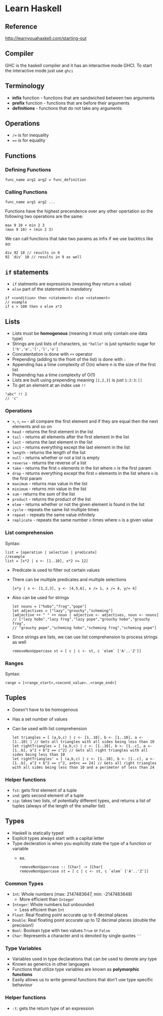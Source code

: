# Learn Haskell
## Reference
http://learnyouahaskell.com/starting-out
## Compiler
GHC is the haskell compiler and it has an interactive mode GHCI. To start the interactive mode just use `ghci`
## Terminology
- **infix** function - functions that are sandwiched between two arguments
- **prefix** function - functions that are before their arguments
- **definitions** - functions that do not take any arguments

## Operations
- `/=` is for inequality
- `==` is for equality

## Functions
### Defining Functions
```
func_name arg1 arg2 = func_definition
```
### Calling Functions
```
func_name arg1 arg2 ...
```
Functions have the highest precendence over any other opertation so the following two operations are the same:
```
max 9 10 + min 2 3
(max 9 10) + (min 2 3)
```
We can call functions that take two params as infix if we use backtics like so:
```
div 92 10 // results in 9
92 `div` 10 // results in 9 as well
```
## `if` statements
- `if` statments are expressions (meaning they return a value)
- `else` part of the statement is mandatory

```
if <condition> then <statement> else <statement>
// example
if x > 100 then x else x*2
```
## Lists
- Lists must be **homogenous** (meaning it must only contain one data type)
- Strings are just lists of characters, so `"hello"` is just syntactic sugar for `['h','e','l','l','o']`
- Concatentation is done with `++` operator
- Prepending (adding to the front of the list) is done with `:`
- Appending has a time complexity of O(n) where n is the size of the first list
- Prepending has a time complexity of O(1)
- Lists are built using prepending meaning `[1,2,3]` is just `1:2:3:[]`
- To get an element at an index use `!!`

```
"abc" !! 2
// 'c'
```
### Operations
- `>`, `<`, `==` - all compare the first element and if they are equal then the next elements and so on
- `head` - returns the first element in the list
- `tail` - returns all elements after the first element in the list
- `last` - returns the last element in the list
- `init` - returns everything except the last element in the list
- `length` - returns the length of the list
- `null` - returns whether or not a list is empty
- `reverse` - returns the reverse of a list
- `take` - returns the first `n` elements in the list where `n` is the first param
- `drop` - returns everything except the first `n` elements in the list where `n` is the first param
- `maximum` - returns max value in the list
- `minimum` - returns min value in the list
- `sum` - returns the sum of the list
- `product` - returns the product of the list
- `elem` - returns whether or not the given element is found in the list
- `cycle` - repeats the same list multiple times
- `repeat` - repeats the same value infinitely
- `replicate` - repeats the same number `n` times where `n` is a given value

### List comprehension
Syntax:
```
list = [operation | selection | predicate]
//example
list = [x*2 | x <- [1..10], x*2 >= 12]
```

- Predicate is used to filter out certain values
- There can be multiple predicates and multiple selections

  ```
  [x*y | x <- [1,2,3], y <- [4,5,6], x /= 1, x /= 4, y/= 4]
  ```

- Also can be used for strings

  ```
  let nouns = ["hobo","frog","pope"]
  let adjectives = ["lazy","grouchy","scheming"]
  [adjective ++ " " ++ noun | adjective <- adjectives, noun <- nouns]
  // ["lazy hobo","lazy frog","lazy pope","grouchy hobo","grouchy frog",
  // "grouchy pope","scheming hobo","scheming frog","scheming pope"]
  ```

- Since strings are lists, we can use list comprehension to process strings as well

  ```
  removeNonUppercase st = [ c | c <- st, c `elem` ['A'..'Z']]
  ```

### Ranges
Syntax:
```
range = [<range_start>,<second_value>..<range_end>]
```

## Tuples
- Doesn't have to be homogenous
- Has a set number of values
- Can be used with list comprehension

  ```
  let triangles = [ (a,b,c) | c <- [1..10], b <- [1..10], a <- [1..10] ] // Gets all triangles with all sides being less than 10
  let rightTriangles = [ (a,b,c) | c <- [1..10], b <- [1..c], a <- [1..b], a^2 + b^2 == c^2] // Gets all right triangles with all sides being less than 10
  let rightTriangles' = [ (a,b,c) | c <- [1..10], b <- [1..c], a <- [1..b], a^2 + b^2 == c^2, a+b+c == 24] // Gets all right triangles with all sides being less than 10 and a perimeter of less than 24
  ```

### Helper functions
- `fst`: gets first element of a tuple
- `snd`: gets second element of a tuple
- `zip`: takes two lists, of potentially different types, and returns a list of tuples (always of the length of the smaller list)

## Types
- Haskell is statically typed
- Explicit types always start with a capital letter
- Type decleration is when you explicitly state the type of a function or variable
  - ex.

    ```
    removeNonUppercase :: [Char] -> [Char]
    removeNonUppercase st = [ c | c <- st, c `elem` ['A'..'Z']]
    ```

### Common Types
  - `Int`: Whole numbers (max: 2147483647, min: -2147483648)
    - More efficient than `Integer`
  - `Integer`: Whole numbers but unbounded
    - Less efficient than `Int`
  - `Float`: Real floating point accurate up to 6 decimal places
  - `Double`: Real floating point accurate up to 12 decimal places (double the precision!)
  - `Bool`: Boolean type with two values `True` or `False`
  - `Char`: Represents a character and is denoted by single quotes `''`

### Type Variables
- Variables used in type declarations that can be used to denote any type
- Known as generics in other languages
- Functions that utilize type variables are known as **polymorphic functions**
- Easily allows us to write general functions that don't use type specific behaviour
### Helper functions
- `:t`: gets the return type of an expression
